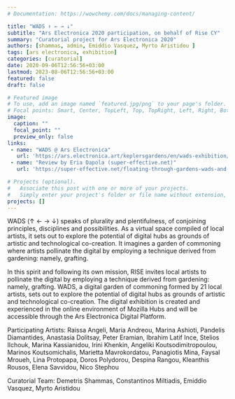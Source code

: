 ```yaml
---
# Documentation: https://wowchemy.com/docs/managing-content/

title: "WADS ↑ ← → ↓"
subtitle: "Ars Electronica 2020 participation, on behalf of Rise CY"
summary: "Curatorial project for Ars Electronica 2020"
authors: [shammas, admin, Emiddio Vasquez, Myrto Aristidou ]
tags: [ars electronica, exhibition]
categories: [curatorial]
date: 2020-09-06T12:56:56+03:00
lastmod: 2023-08-06T12:56:56+03:00
featured: false
draft: false

# Featured image
# To use, add an image named `featured.jpg/png` to your page's folder.
# Focal points: Smart, Center, TopLeft, Top, TopRight, Left, Right, BottomLeft, Bottom, BottomRight.
image:
  caption: ""
  focal_point: ""
  preview_only: false
links: 
 - name: "WADS @ Ars Electronica"
   url: 'https://ars.electronica.art/keplersgardens/en/wads-exhibition/'
 - name: "Review by Eria Dapola (super-effective.net)"
   url: 'https://super-effective.net/floating-through-gardens-wads-and-its-states-of-potentiality/'

# Projects (optional).
#   Associate this post with one or more of your projects.
#   Simply enter your project's folder or file name without extension, otherwise, set `projects = []`.
projects: []
---
```


WADS (↑ ← → ↓) speaks of plurality and plentifulness, of conjoining principles, disciplines and possibilities. As a virtual space compiled of local artists, it sets out to explore the potential of digital hubs as grounds of artistic and technological co-creation. It imagines a garden of commoning where artists pollinate the digital by employing a technique derived from gardening: namely, grafting.

In this spirit and following its own mission, RISE invites local artists to pollinate the digital by employing a technique derived from gardening: namely, grafting. WADS, a digital garden of commoning formed by 21 local artists, sets out to explore the potential of digital hubs as grounds of artistic and technological co-creation. The digital exhibition is created and experienced in the online environment of Mozilla Hubs and will be accessible through the Ars Electronica Digital Platform.

Participating Artists: Raissa Angeli, Maria Andreou, Marina Ashioti, Pandelis Diamantides, Anastasia Dolitsay, Peter Eramian, Ibrahim Latif Ince, Stelios Ilchouk, Marina Kassianidou, Irini Khenkin, Angeliki Koutsodimitropoulou, Marinos Koutsomichalis, Marietta Mavrokordatou, Panagiotis Mina, Faysal Mroueh, Lina Protopapa, Doros Polydorou, Despina Rangou, Kleanthis Rousos, Elena Savvidou, Nico Stephou

Curatorial Team: Demetris Shammas, Constantinos Miltiadis, Emiddio Vasquez, Myrto Aristidou
